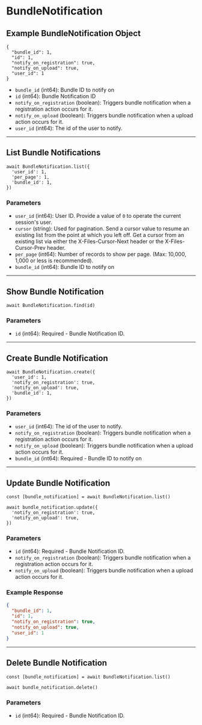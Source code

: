 # BundleNotification

## Example BundleNotification Object

```
{
  "bundle_id": 1,
  "id": 1,
  "notify_on_registration": true,
  "notify_on_upload": true,
  "user_id": 1
}
```

* `bundle_id` (int64): Bundle ID to notify on
* `id` (int64): Bundle Notification ID
* `notify_on_registration` (boolean): Triggers bundle notification when a registration action occurs for it.
* `notify_on_upload` (boolean): Triggers bundle notification when a upload action occurs for it.
* `user_id` (int64): The id of the user to notify.

---

## List Bundle Notifications

```
await BundleNotification.list({
  'user_id': 1,
  'per_page': 1,
  'bundle_id': 1,
})
```


### Parameters

* `user_id` (int64): User ID.  Provide a value of `0` to operate the current session's user.
* `cursor` (string): Used for pagination.  Send a cursor value to resume an existing list from the point at which you left off.  Get a cursor from an existing list via either the X-Files-Cursor-Next header or the X-Files-Cursor-Prev header.
* `per_page` (int64): Number of records to show per page.  (Max: 10,000, 1,000 or less is recommended).
* `bundle_id` (int64): Bundle ID to notify on

---

## Show Bundle Notification

```
await BundleNotification.find(id)
```


### Parameters

* `id` (int64): Required - Bundle Notification ID.

---

## Create Bundle Notification

```
await BundleNotification.create({
  'user_id': 1,
  'notify_on_registration': true,
  'notify_on_upload': true,
  'bundle_id': 1,
})
```


### Parameters

* `user_id` (int64): The id of the user to notify.
* `notify_on_registration` (boolean): Triggers bundle notification when a registration action occurs for it.
* `notify_on_upload` (boolean): Triggers bundle notification when a upload action occurs for it.
* `bundle_id` (int64): Required - Bundle ID to notify on

---

## Update Bundle Notification

```
const [bundle_notification] = await BundleNotification.list()

await bundle_notification.update({
  'notify_on_registration': true,
  'notify_on_upload': true,
})
```

### Parameters

* `id` (int64): Required - Bundle Notification ID.
* `notify_on_registration` (boolean): Triggers bundle notification when a registration action occurs for it.
* `notify_on_upload` (boolean): Triggers bundle notification when a upload action occurs for it.

### Example Response

```json
{
  "bundle_id": 1,
  "id": 1,
  "notify_on_registration": true,
  "notify_on_upload": true,
  "user_id": 1
}
```

---

## Delete Bundle Notification

```
const [bundle_notification] = await BundleNotification.list()

await bundle_notification.delete()
```

### Parameters

* `id` (int64): Required - Bundle Notification ID.

